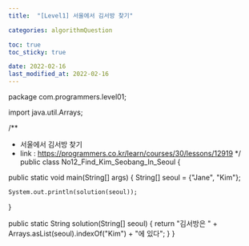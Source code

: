 ```yaml
---
title:  "[Level1] 서울에서 김서방 찾기"

categories: algorithmQuestion

toc: true
toc_sticky: true

date: 2022-02-16
last_modified_at: 2022-02-16
---
```


package com.programmers.level01;

import java.util.Arrays;

/**
 * 서울에서 김서방 찾기
 * link : https://programmers.co.kr/learn/courses/30/lessons/12919
 */
public class No12_Find_Kim_Seobang_In_Seoul {

  public static void main(String[] args) {
    String[] seoul = {"Jane", "Kim"};

    System.out.println(solution(seoul));
  }

  public static String solution(String[] seoul) {
    return "김서방은 " + Arrays.asList(seoul).indexOf("Kim") + "에 있다";
  }
}

